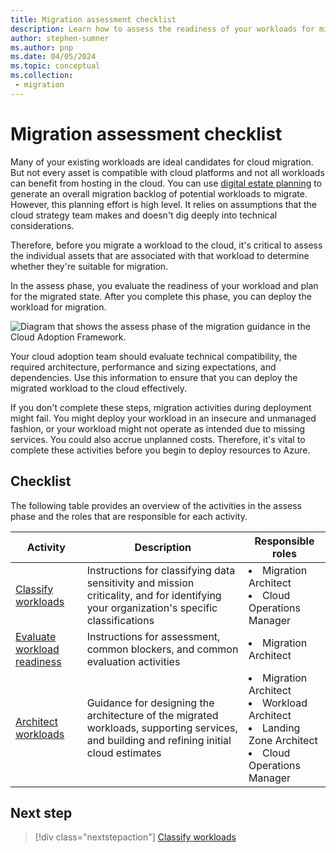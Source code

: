 ```yaml
---
title: Migration assessment checklist
description: Learn how to assess the readiness of your workloads for migration to the cloud with the Cloud Adoption Framework for Azure.
author: stephen-sumner
ms.author: pnp
ms.date: 04/05/2024
ms.topic: conceptual
ms.collection: 
 - migration
---
```


# Migration assessment checklist

Many of your existing workloads are ideal candidates for cloud migration. But not every asset is compatible with cloud platforms and not all workloads can benefit from hosting in the cloud. You can use [digital estate planning](/azure/cloud-adoption-framework/digital-estate/) to generate an overall migration backlog of potential workloads to migrate. However, this planning effort is high level. It relies on assumptions that the cloud strategy team makes and doesn't dig deeply into technical considerations.

Therefore, before you migrate a workload to the cloud, it's critical to assess the individual assets that are associated with that workload to determine whether they're suitable for migration.

In the assess phase, you evaluate the readiness of your workload and plan for the migrated state. After you complete this phase, you can deploy the workload for migration.

![Diagram that shows the assess phase of the migration guidance in the Cloud Adoption Framework.](../media/migrate-assess.svg)

Your cloud adoption team should evaluate technical compatibility, the required architecture, performance and sizing expectations, and dependencies. Use this information to ensure that you can deploy the migrated workload to the cloud effectively.

If you don't complete these steps, migration activities during deployment might fail. You might deploy your workload in an insecure and unmanaged fashion, or your workload might not operate as intended due to missing services. You could also accrue unplanned costs. Therefore, it's vital to complete these activities before you begin to deploy resources to Azure.

## Checklist

The following table provides an overview of the activities in the assess phase and the roles that are responsible for each activity.

|Activity|Description|Responsible roles|
|---|---|---|
|[Classify workloads](./classify.md)|Instructions for classifying data sensitivity and mission criticality, and for identifying your organization's specific classifications|<li>Migration Architect<br><li>Cloud Operations Manager|
|[Evaluate workload readiness](./evaluate.md)|Instructions for assessment, common blockers, and common evaluation activities|<li>Migration Architect|
|[Architect workloads](./architect.md)|Guidance for designing the architecture of the migrated workloads, supporting services, and building and refining initial cloud estimates|<li>Migration Architect<br><li>Workload Architect<br><li>Landing Zone Architect<br><li>Cloud Operations Manager|

## Next step

> [!div class="nextstepaction"]
> [Classify workloads](./classify.md)
